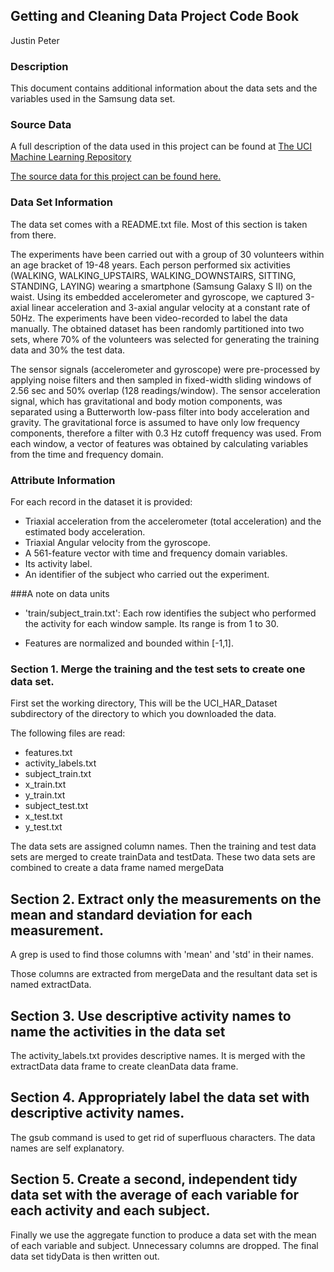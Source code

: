 ## Getting and Cleaning Data Project Code Book

Justin Peter

### Description
This document contains additional information about the data sets and the
variables used in the Samsung data set.


### Source Data
A full description of the data used in this project can be found at [The UCI
Machine Learning
Repository](http://archive.ics.uci.edu/ml/datasets/Human+Activity+Recognition+Using+Smartphones)

[The source data for this project can be found
here.](https://d396qusza40orc.cloudfront.net/getdata%2Fprojectfiles%2FUCI%20HAR%20Dataset.zip)

### Data Set Information
The data set comes with a README.txt file. Most of this section is taken from
there.

The experiments have been carried out with a group of 30 volunteers within an
age bracket of 19-48 years. Each person performed six activities (WALKING,
WALKING_UPSTAIRS, WALKING_DOWNSTAIRS, SITTING, STANDING, LAYING) wearing a
smartphone (Samsung Galaxy S II) on the waist. Using its embedded
accelerometer and gyroscope, we captured 3-axial linear acceleration and
3-axial angular velocity at a constant rate of 50Hz. The experiments have been
video-recorded to label the data manually. The obtained dataset has been
randomly partitioned into two sets, where 70% of the volunteers was selected
for generating the training data and 30% the test data. 

The sensor signals (accelerometer and gyroscope) were pre-processed by
applying noise filters and then sampled in fixed-width sliding windows of 2.56
sec and 50% overlap (128 readings/window). The sensor acceleration signal,
which has gravitational and body motion components, was separated using a
Butterworth low-pass filter into body acceleration and gravity. The
gravitational force is assumed to have only low frequency components,
therefore a filter with 0.3 Hz cutoff frequency was used. From each window, a
vector of features was obtained by calculating variables from the time and
frequency domain.

### Attribute Information
For each record in the dataset it is provided: 
- Triaxial acceleration from the accelerometer (total acceleration) and the
  estimated body acceleration. 
- Triaxial Angular velocity from the gyroscope. 
- A 561-feature vector with time and frequency domain variables. 
- Its activity label. 
- An identifier of the subject who carried out the experiment.

###A note on data units
- 'train/subject_train.txt': Each row identifies the subject who performed the
  activity for each window sample. Its range is from 1 to 30.

- Features are normalized and bounded within [-1,1].

### Section 1. Merge the training and the test sets to create one data set.

First set the working directory, This will be the UCI_HAR_Dataset subdirectory
of the directory to which you downloaded the data.

The following files are read:

- features.txt
- activity_labels.txt
- subject_train.txt
- x_train.txt
- y_train.txt
- subject_test.txt
- x_test.txt
- y_test.txt

The data sets are assigned column names. Then the training and test data sets
are merged to create trainData and testData. These two data sets are combined
to create a data frame named mergeData

## Section 2. Extract only the measurements on the mean and standard deviation for each measurement. 

A grep is used to find those columns with 'mean' and 'std' in their names.

Those columns are extracted from mergeData and the resultant data set is named
extractData.

## Section 3. Use descriptive activity names to name the activities in the data set

The activity_labels.txt provides descriptive names. It is merged with the
extractData data frame to create cleanData data frame.

## Section 4. Appropriately label the data set with descriptive activity names.

The gsub command is used to get rid of superfluous characters. The data names
are self explanatory.

## Section 5. Create a second, independent tidy data set with the average of each variable for each activity and each subject. 

Finally we use the aggregate function to produce a data set with the mean of
each variable and subject. Unnecessary columns are dropped. The final data set
tidyData is then written out.
